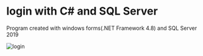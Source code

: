 # login with C# and SQL Server
Program  created with windows forms(.NET Framework 4.8) and SQL Server 2019

![login](https://user-images.githubusercontent.com/65524105/212356624-1528a49c-cfd7-4263-919e-f1a122b04446.gif)
